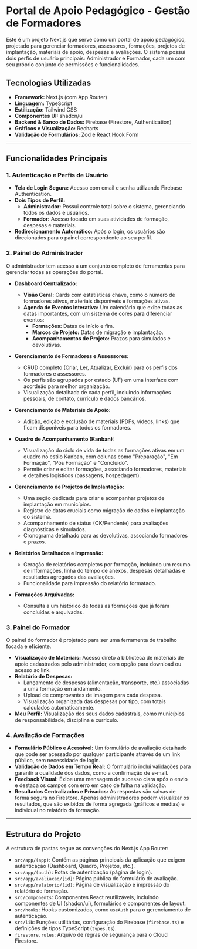 # Portal de Apoio Pedagógico - Gestão de Formadores

Este é um projeto Next.js que serve como um portal de apoio pedagógico, projetado para gerenciar formadores, assessores, formações, projetos de implantação, materiais de apoio, despesas e avaliações. O sistema possui dois perfis de usuário principais: Administrador e Formador, cada um com seu próprio conjunto de permissões e funcionalidades.

## Tecnologias Utilizadas

- **Framework:** Next.js (com App Router)
- **Linguagem:** TypeScript
- **Estilização:** Tailwind CSS
- **Componentes UI:** shadcn/ui
- **Backend & Banco de Dados:** Firebase (Firestore, Authentication)
- **Gráficos e Visualização:** Recharts
- **Validação de Formulários:** Zod e React Hook Form

---

## Funcionalidades Principais

### 1. Autenticação e Perfis de Usuário

- **Tela de Login Segura:** Acesso com email e senha utilizando Firebase Authentication.
- **Dois Tipos de Perfil:**
  - **Administrador:** Possui controle total sobre o sistema, gerenciando todos os dados e usuários.
  - **Formador:** Acesso focado em suas atividades de formação, despesas e materiais.
- **Redirecionamento Automático:** Após o login, os usuários são direcionados para o painel correspondente ao seu perfil.

### 2. Painel do Administrador

O administrador tem acesso a um conjunto completo de ferramentas para gerenciar todas as operações do portal.

- **Dashboard Centralizado:**
  - **Visão Geral:** Cards com estatísticas chave, como o número de formadores ativos, materiais disponíveis e formações ativas.
  - **Agenda de Eventos Interativa:** Um calendário que exibe todas as datas importantes, com um sistema de cores para diferenciar eventos:
    - **Formações:** Datas de início e fim.
    - **Marcos de Projeto:** Datas de migração e implantação.
    - **Acompanhamentos de Projeto:** Prazos para simulados e devolutivas.

- **Gerenciamento de Formadores e Assessores:**
  - CRUD completo (Criar, Ler, Atualizar, Excluir) para os perfis dos formadores e assessores.
  - Os perfis são agrupados por estado (UF) em uma interface com acordeão para melhor organização.
  - Visualização detalhada de cada perfil, incluindo informações pessoais, de contato, currículo e dados bancários.

- **Gerenciamento de Materiais de Apoio:**
  - Adição, edição e exclusão de materiais (PDFs, vídeos, links) que ficam disponíveis para todos os formadores.

- **Quadro de Acompanhamento (Kanban):**
  - Visualização do ciclo de vida de todas as formações ativas em um quadro no estilo Kanban, com colunas como "Preparação", "Em Formação", "Pós Formação" e "Concluído".
  - Permite criar e editar formações, associando formadores, materiais e detalhes logísticos (passagens, hospedagem).

- **Gerenciamento de Projetos de Implantação:**
  - Uma seção dedicada para criar e acompanhar projetos de implantação em municípios.
  - Registro de datas cruciais como migração de dados e implantação do sistema.
  - Acompanhamento de status (OK/Pendente) para avaliações diagnósticas e simulados.
  - Cronograma detalhado para as devolutivas, associando formadores e prazos.

- **Relatórios Detalhados e Impressão:**
  - Geração de relatórios completos por formação, incluindo um resumo de informações, linha do tempo de anexos, despesas detalhadas e resultados agregados das avaliações.
  - Funcionalidade para impressão do relatório formatado.

- **Formações Arquivadas:**
  - Consulta a um histórico de todas as formações que já foram concluídas e arquivadas.

### 3. Painel do Formador

O painel do formador é projetado para ser uma ferramenta de trabalho focada e eficiente.

- **Visualização de Materiais:** Acesso direto à biblioteca de materiais de apoio cadastrados pelo administrador, com opção para download ou acesso ao link.
- **Relatório de Despesas:**
  - Lançamento de despesas (alimentação, transporte, etc.) associadas a uma formação em andamento.
  - Upload de comprovantes de imagem para cada despesa.
  - Visualização organizada das despesas por tipo, com totais calculados automaticamente.
- **Meu Perfil:** Visualização dos seus dados cadastrais, como municípios de responsabilidade, disciplina e currículo.

### 4. Avaliação de Formações

- **Formulário Público e Acessível:** Um formulário de avaliação detalhado que pode ser acessado por qualquer participante através de um link público, sem necessidade de login.
- **Validação de Dados em Tempo Real:** O formulário inclui validações para garantir a qualidade dos dados, como a confirmação de e-mail.
- **Feedback Visual:** Exibe uma mensagem de sucesso clara após o envio e destaca os campos com erro em caso de falha na validação.
- **Resultados Centralizados e Privados:** As respostas são salvas de forma segura no Firestore. Apenas administradores podem visualizar os resultados, que são exibidos de forma agregada (gráficos e médias) e individual no relatório da formação.

---

## Estrutura do Projeto

A estrutura de pastas segue as convenções do Next.js App Router:

- `src/app/(app)`: Contém as páginas principais da aplicação que exigem autenticação (Dashboard, Quadro, Projetos, etc.).
- `src/app/(auth)`: Rotas de autenticação (página de login).
- `src/app/avaliacao/[id]`: Página pública do formulário de avaliação.
- `src/app/relatorio/[id]`: Página de visualização e impressão do relatório de formação.
- `src/components`: Componentes React reutilizáveis, incluindo componentes de UI (shadcn/ui), formulários e componentes de layout.
- `src/hooks`: Hooks customizados, como `useAuth` para o gerenciamento de autenticação.
- `src/lib`: Funções utilitárias, configuração do Firebase (`firebase.ts`) e definições de tipos TypeScript (`types.ts`).
- `firestore.rules`: Arquivo de regras de segurança para o Cloud Firestore.

